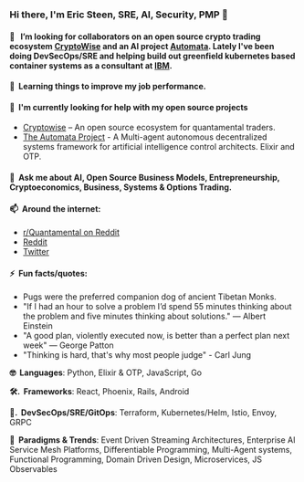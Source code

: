 <!-- ![](./particle-background.gif) -->
### Hi there, I'm Eric Steen, SRE, AI, Security, PMP 👋

#### 👯  &nbsp; I’m looking for collaborators on an open source crypto trading ecosystem <a href="https://www.github.com/upstarter/cryptowise" target="_blank">CryptoWise</a> and an AI project <a href="https://www.github.com/upstarter/automata" target="_blank">Automata</a>. Lately I've been doing DevSecOps/SRE and helping build out greenfield kubernetes based container systems as a consultant at <a href="https://www.taos.com" target="_blank">IBM</a>.

#### 🌱  &nbsp;Learning things to improve my job performance.

#### 🤔  &nbsp;I'm currently looking for help with my open source projects
  - [Cryptowise](https://www.github.com/upstarter/cryptowise) – An open source ecosystem for quantamental traders.
  - [The Automata Project](https://www.github.com/upstarter/automata) - A Multi-agent autonomous decentralized systems framework for artificial intelligence control architects. Elixir and OTP.

#### 💬  &nbsp;Ask me about AI, Open Source Business Models, Entrepreneurship, Cryptoeconomics, Business, Systems & Options Trading.

#### 📫  &nbsp;Around the internet:
  - [r/Quantamental on Reddit](https://www.reddit.com/r/quantamental/)
  - [Reddit](https://www.reddit.com/user/Crypto-Wise)
  - [Twitter](https://twitter.com/cryptoWiseAI)

#### ⚡  &nbsp;Fun facts/quotes:
  - Pugs were the preferred companion dog of ancient Tibetan Monks.
  - "If I had an hour to solve a problem I’d spend 55 minutes thinking about the problem and five minutes thinking about solutions." — Albert Einstein
  - "A good plan, violently executed now, is better than a perfect plan next week" — George Patton
  - "Thinking is hard, that's why most people judge" - Carl Jung

<p><strong>🤓  &nbsp;Languages</strong>: Python, Elixir & OTP, JavaScript, Go </p>
<p><strong>🛠. &nbsp;Frameworks</strong>: React, Phoenix, Rails, Android</p>
<p><strong>💽. &nbsp;DevSecOps/SRE/GitOps</strong>: Terraform, Kubernetes/Helm, Istio, Envoy, GRPC</p>
<p><strong>🧐  &nbsp;Paradigms & Trends</strong>: Event Driven Streaming Architectures, Enterprise AI Service Mesh Platforms, Differentiable Programming, Multi-Agent systems, Functional Programming, Domain Driven Design, Microservices, JS Observables</p>

